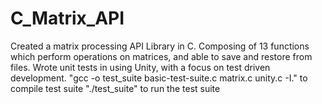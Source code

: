 # C_Matrix_API
Created a matrix processing API Library in C. Composing of 13 functions which perform operations on matrices, and able to save and restore from files. Wrote unit tests in using Unity, with a focus on test driven development.
"gcc -o test_suite basic-test-suite.c matrix.c unity.c -I." to compile test suite
"./test_suite" to run the test suite

